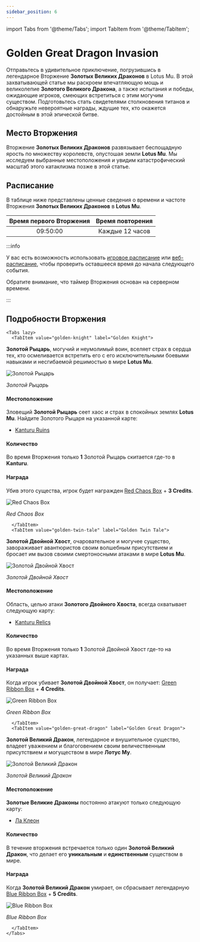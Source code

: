 ```yaml
---
sidebar_position: 6
---
```


import Tabs from '@theme/Tabs';
import TabItem from '@theme/TabItem';

# Golden Great Dragon Invasion

Отправьтесь в удивительное приключение, погрузившись в легендарное Вторжение **Золотых Великих Драконов** в Lotus Mu. В этой захватывающей статье мы раскроем впечатляющую мощь и великолепие **Золотого Великого Дракона**, а также испытания и победы, ожидающие игроков, смеющих встретиться с этим могучим существом. Подготовьтесь стать свидетелями столкновения титанов и обнаружьте невероятные награды, ждущие тех, кто окажется достойным в этой эпической битве.

## Место Вторжения

Вторжение **Золотых Великих Драконов** развязывает беспощадную ярость по множеству королевств, опустошая земли **Lotus Mu**. Мы исследуем выбранные местоположения и увидим катастрофический масштаб этого катаклизма позже в этой статье.

## Расписание

В таблице ниже представлены ценные сведения о времени и частоте Вторжения **Золотых Великих Драконов** в **Lotus Mu**.

| Время первого Вторжения | Время повторения |
| :---------------------: | :--------------: |
|        09:50:00         | Каждые 12 часов  |

:::info

У вас есть возможность использовать [игровое расписание](/client-features/schedule) или [веб-расписание](https://lotusmu.org/schedule), чтобы проверить оставшееся время до начала следующего события.

Обратите внимание, что таймер Вторжения основан на серверном времени.

:::

## Подробности Вторжения

```mdx-code-block
<Tabs lazy>
  <TabItem value="golden-knight" label="Golden Knight">
```

**Золотой Рыцарь**, могучий и неумолимый воин, вселяет страх в сердца тех, кто осмеливается встретить его с его исключительными боевыми навыками и несгибаемой решимостью в мире **Lotus Mu**.

![Золотой Рыцарь](/img/monsters/special/golden/golden-iron-knight.jpg)

_Золотой Рыцарь_

#### Местоположение

Зловещий **Золотой Рыцарь** сеет хаос и страх в спокойных землях **Lotus Mu**. Найдите Золотого Рыцаря на указанной карте:

- [Kanturu Ruins](/maps/kanturu-ruins)

#### Количество

Во время Вторжения только **1** Золотой Рыцарь скитается где-то в **Kanturu**.

#### Награда

Убив этого существа, игрок будет награжден [Red Chaos Box](/items/item-bags/exc/red-chaos-box) + **3 Credits**.

![Red Chaos Box](/img/items/item-bags/red-chaos-box.png)

_Red Chaos Box_

```mdx-code-block
  </TabItem>
  <TabItem value="golden-twin-tale" label="Golden Twin Tale">
```

**Золотой Двойной Хвост**, очаровательное и могучее существо, завораживает авантюристов своим волшебным присутствием и бросает им вызов своими смертоносными атаками в мире **Lotus Mu**.

![Золотой Двойной Хвост](/img/monsters/special/golden/golden-twin-tail.jpg)

_Золотой Двойной Хвост_

#### Местоположение

Область, целью атаки **Золотого Двойного Хвоста**, всегда охватывает следующую карту:

- [Kanturu Relics](/maps/kanturu-relics)

#### Количество

Во время Вторжения только **1** Золотой Двойной Хвост где-то на указанных выше картах.

#### Награда

Когда игрок убивает **Золотой Двойной Хвост**, он получает: [Green Ribbon Box](/items/item-bags/exc/green-ribbon-box) + **4 Credits**.

![Green Ribbon Box](/img/items/item-bags/box-of-green-ribbon.png)

_Green Ribbon Box_

```mdx-code-block
  </TabItem>
  <TabItem value="golden-great-dragon" label="Golden Great Dragon">
```

**Золотой Великий Дракон**, легендарное и внушительное существо, владеет уважением и благоговением своим величественным присутствием и могуществом в мире **Лотус Му**.

![Золотой Великий Дракон](/img/monsters/special/golden/golden-great-dragon.jpg)

_Золотой Великий Дракон_

#### Местоположение

**Золотые Великие Драконы** постоянно атакуют только следующую карту:

- [Ла Клеон](/maps/la-cleon)

#### Количество

В течение вторжения встречается только один **Золотой Великий Дракон**, что делает его **уникальным** и **единственным** существом в мире.

#### Награда

Когда **Золотой Великий Дракон** умирает, он сбрасывает легендарную
[Blue Ribbon Box](/items/item-bags/exc/blue-ribbon-box) + **5 Credits**.

![Blue Ribbon Box](/img/items/item-bags/box-of-blue-ribbon.png)

_Blue Ribbon Box_

```mdx-code-block
  </TabItem>
</Tabs>
```
